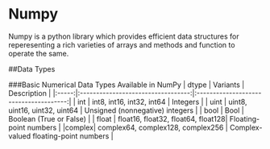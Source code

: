 # Numpy

Numpy is a python library which provides efficient data structures for reperesenting a rich varieties of arrays and methods and function to operate the same.


##Data Types

###Basic Numerical Data Types Available in NumPy
| dtype |                  Variants          |              Description               |
|:-----:|:----------------------------------:|:--------------------------------------:|
|  int  |        int8, int16, int32, int64   |               Integers                 |
|  uint |   uint8, uint16, uint32, uint64    |   Unsigned (nonnegative) integers      |
| bool  |                   Bool             |       Boolean (True or False)          |
| float | float16, float32, float64, float128|        Floating-point numbers          |
|complex| complex64, complex128, complex256  | Complex-valued floating-point numbers  |
